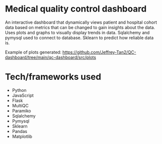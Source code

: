 # Medical quality control dashboard #

An interactive dashboard that dynamically views patient and hospital cohort data based on metrics that can be changed to gain insights about the data.
Uses plots and graphs to visually display trends in data.
Sqlalchemy and pymysql used to connect to database.
Sklearn to predict how reliable data is.

Example of plots generated: https://github.com/Jeffrey-Tan2/QC-dashboard/tree/main/qc-dashboard/src/plots

# Tech/frameworks used
- Python
- JavaScript
- Flask
- MultiQC
- Paramiko
- Sqlalchemy
- Pymysql
- Sklearn
- Pandas
- Matplotlib
